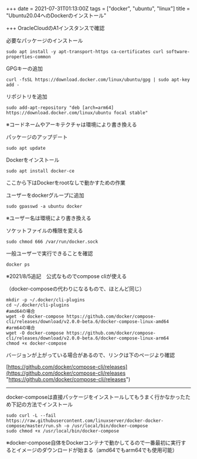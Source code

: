 +++
date = 2021-07-31T01:13:00Z
tags = ["docker", "ubuntu", "linux"]
title = "Ubuntu20.04へのDockerのインストール"

+++
OracleCloudのA1インスタンスで確認

必要なパッケージのインストール

    sudo apt install -y apt-transport-https ca-certificates curl software-properties-common

GPGキーの追加

    curl -fsSL https://download.docker.com/linux/ubuntu/gpg | sudo apt-key add -

リポジトリを追加

    sudo add-apt-repository "deb [arch=arm64] https://download.docker.com/linux/ubuntu focal stable"

※コードネームやアーキテクチャは環境により書き換える

パッケージのアップデート

    sudo apt update

Dockerをインストール

    sudo apt install docker-ce

ここから下はDockerをrootなしで動かすための作業

ユーザーをdockerグループに追加

    sudo gpasswd -a ubuntu docker

※ユーザー名は環境により書き換える

ソケットファイルの権限を変える

    sudo chmod 666 /var/run/docker.sock

一般ユーザーで実行できることを確認

    docker ps

※2021/8/5追記　公式なものでcompose cliが使える

（docker-composeの代わりになるもので、ほとんど同じ）

    mkdir -p ~/.docker/cli-plugins
    cd ~/.docker/cli-plugins
    #amd64の場合
    wget -O docker-compose https://github.com/docker/compose-cli/releases/download/v2.0.0-beta.6/docker-compose-linux-amd64
    #arm64の場合
    wget -O docker-compose https://github.com/docker/compose-cli/releases/download/v2.0.0-beta.6/docker-compose-linux-arm64
    chmod +x docker-compose

バージョンが上がっている場合があるので、リンクは下のページより確認

[https://github.com/docker/compose-cli/releases](https://github.com/docker/compose-cli/releases "https://github.com/docker/compose-cli/releases")

***

docker-composeは直接パッケージをインストールしてもうまく行かなかったため下記の方法でインストール

    sudo curl -L --fail https://raw.githubusercontent.com/linuxserver/docker-docker-compose/master/run.sh -o /usr/local/bin/docker-compose
    sudo chmod +x /usr/local/bin/docker-compose

※docker-compose自体をDockerコンテナで動かしてるので一番最初に実行するとイメージのダウンロードが始まる（amd64でもarm64でも使用可能）